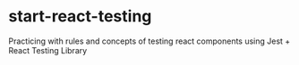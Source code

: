 # start-react-testing
Practicing with rules and concepts of testing react components using Jest + React Testing Library
